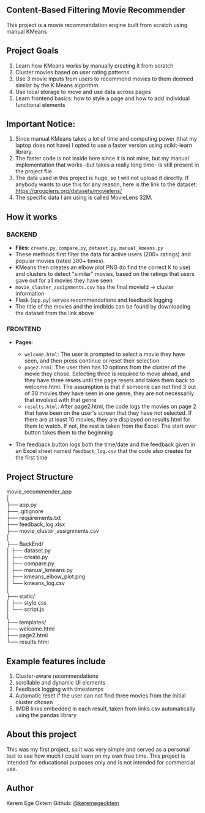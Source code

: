 ## Content-Based Filtering Movie Recommender 

This project is a movie recommendation engine built from scratch using manual KMeans

## Project Goals
1) Learn how KMeans works by manually creating it from scratch
2) Cluster movies based on user rating patterns
3) Use 3 movie inputs from users to recommend movies to them deemed similar by the K Means algorithm.
4) Use local storage to move and use data across pages
5) Learn frontend basics: how to style a page and how to add individual functional elements

## Important Notice:
1) Since manual KMeans takes a lot of time and computing power (that my laptop does not have) I opted to use a faster version using scikit-learn library.
2) The faster code is not inside here since it is not mine, but my manual implementation that works -but takes a really long time- is still present in the project file.
3) The data used in this project is huge, so I will not upload it directly. If anybody wants to use this for any reason, here is the link to the dataset: https://grouplens.org/datasets/movielens/
4) The specific data I am using is called MovieLens 32M. 

## How it works
### BACKEND
- **Files**: `create.py`, `compare.py`, `dataset.py`, `manual_kmeans.py`  
- These methods first filter the data for active users (200+ ratings) and popular movies (rated 300+ times).  
- KMeans then creates an elbow plot PNG (to find the correct K to use) and clusters to detect "similar" movies, based on the ratings that users gave out for all movies they have seen  
- `movie_cluster_assignments.csv` has the final movieId → cluster information  
- Flask (`app.py`) serves recommendations and feedback logging  
- The title of the movies and the imdbIds can be found by downloading the dataset from the link above  

### FRONTEND
- **Pages**:  
  - `welcome.html`: The user is prompted to select a movie they have seen, and then press continue or reset their selection  
  - `page2.html`: The user then has 10 options from the cluster of the movie they chose. Selecting three is required to move ahead, and they have three resets until the page resets and takes them back to welcome.html. The assumption is that if someone can not find 3 out of 30 movies they have seen in one genre, they are not necessarily that involved with that genre  
  - `results.html`: After page2.html, the code logs the movies on page 2 that have been on the user's screen that they have not selected. If there are at least 10 movies, they are displayed on results.html for them to watch. If not, the rest is taken from the Excel. The start over button takes them to the beginning  

- The feedback button logs both the time/date and the feedback given in an Excel sheet named `feedback_log.csv` that the code also creates for the first time  

## Project Structure
movie_recommender_app  
│  
├── app.py  
├── .gitignore  
├── requirements.txt  
├── feedback_log.xlsx  
├── movie_cluster_assignments.csv  
│  
├── BackEnd/  
│   ├── dataset.py  
│   ├── create.py  
│   ├── compare.py  
│   ├── manual_kmeans.py  
│   ├── kmeans_elbow_plot.png  
│   └── kmeans_log.csv  
│  
├── static/  
│   ├── style.css  
│   └── script.js  
│  
├── templates/  
    ├── welcome.html  
    ├── page2.html  
    └── results.html 

## Example features include
1) Cluster-aware recommendations
2) scrollable and dynamic UI elements
3) Feedback logging with timestamps
4) Automatic reset if the user can not find three movies from the initial cluster chosen
5) IMDB links embedded in each result, taken from links.csv automatically using the pandas library

## About this project
This was my first project, so it was very simple and served as a personal test to see how much I could learn on my own free time. This project is intended for educational purposes only and is not intended for commercial use.

## Author
Kerem Ege Oktem
Github: [@keremegeoktem](https://github.com/keremegeoktem)
